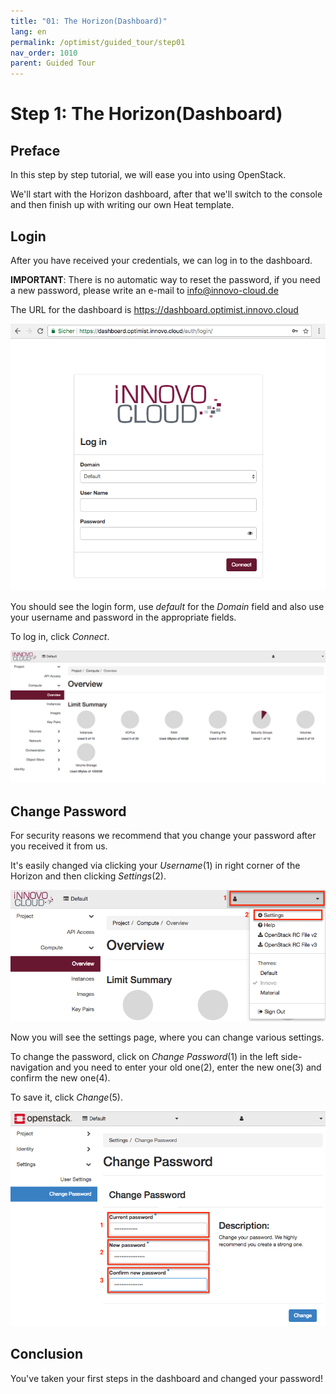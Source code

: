 ```yaml
---
title: "01: The Horizon(Dashboard)"
lang: en
permalink: /optimist/guided_tour/step01
nav_order: 1010
parent: Guided Tour
---
```


Step 1: The Horizon(Dashboard)
==============================

Preface
-------

In this step by step tutorial, we will ease you into using OpenStack.

We'll start with the Horizon dashboard, after that we'll switch to the
console and then finish up with writing our own Heat
template.

Login
-----

After you have received your credentials, we can log in to the
dashboard.

**IMPORTANT**: There is no automatic way to reset the password, if you
need a new password, please write an e-mail to info@innovo-cloud.de

The URL for the dashboard is <https://dashboard.optimist.innovo.cloud>

[![](attachments/13536092.png)](https://dashboard.optimist.innovo.cloud/)

You should see the login form, use *default* for the *Domain* field and also use
your username and password in the appropriate fields.

To log in, click *Connect*.

![](attachments/13536090.png)

Change Password
---------------

For security reasons we recommend that you change your password after
you received it from us.

It's easily changed via clicking your *Username*(1) in right corner of
the Horizon and then clicking *Settings*(2).

![](attachments/13536091.png)

Now you will see the settings page, where you can change various
settings.

To change the password, click on *Change Password*(1) in the left
side-navigation and you need to enter your old one(2), enter the new
one(3) and confirm the new one(4).

To save it, click *Change*(5).

![](attachments/9701052.png)

Conclusion
----------

You've taken your first steps in the dashboard and changed your
password!
